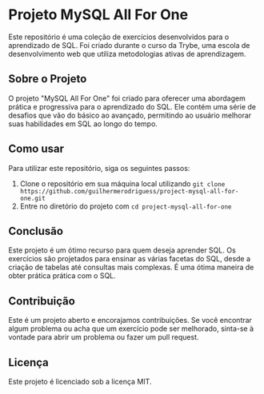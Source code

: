 # Projeto MySQL All For One

Este repositório é uma coleção de exercícios desenvolvidos para o aprendizado de SQL. Foi criado durante o curso da Trybe, uma escola de desenvolvimento web que utiliza metodologias ativas de aprendizagem.

## Sobre o Projeto

O projeto "MySQL All For One" foi criado para oferecer uma abordagem prática e progressiva para o aprendizado do SQL. Ele contém uma série de desafios que vão do básico ao avançado, permitindo ao usuário melhorar suas habilidades em SQL ao longo do tempo.

## Como usar

Para utilizar este repositório, siga os seguintes passos:

1. Clone o repositório em sua máquina local utilizando `git clone https://github.com/guilhermerodriguess/project-mysql-all-for-one.git`
2. Entre no diretório do projeto com `cd project-mysql-all-for-one`

## Conclusão

Este projeto é um ótimo recurso para quem deseja aprender SQL. Os exercícios são projetados para ensinar as várias facetas do SQL, desde a criação de tabelas até consultas mais complexas. É uma ótima maneira de obter prática prática com o SQL.

## Contribuição

Este é um projeto aberto e encorajamos contribuições. Se você encontrar algum problema ou acha que um exercício pode ser melhorado, sinta-se à vontade para abrir um problema ou fazer um pull request.

## Licença

Este projeto é licenciado sob a licença MIT.
